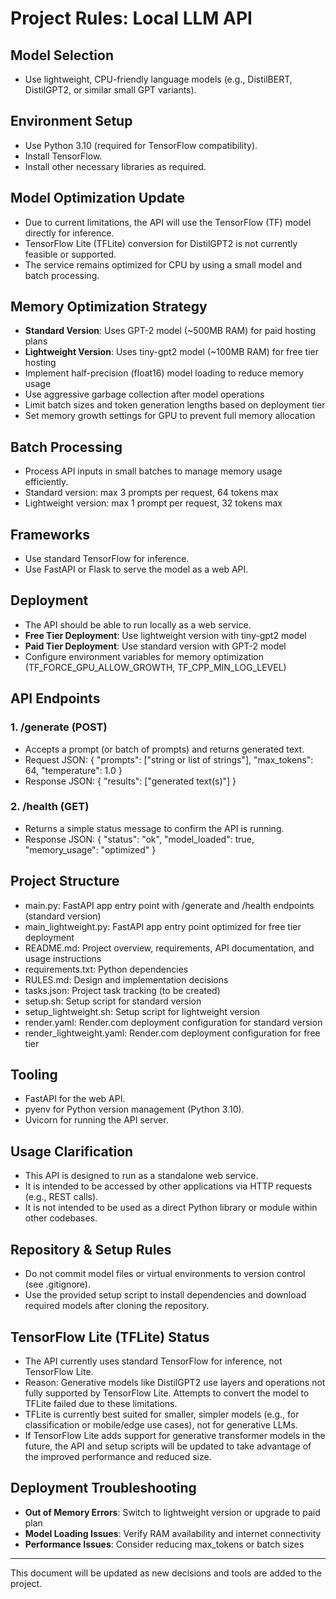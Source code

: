# Project Rules: Local LLM API

## Model Selection
- Use lightweight, CPU-friendly language models (e.g., DistilBERT, DistilGPT2, or similar small GPT variants).

## Environment Setup
- Use Python 3.10 (required for TensorFlow compatibility).
- Install TensorFlow.
- Install other necessary libraries as required.

## Model Optimization Update
- Due to current limitations, the API will use the TensorFlow (TF) model directly for inference.
- TensorFlow Lite (TFLite) conversion for DistilGPT2 is not currently feasible or supported.
- The service remains optimized for CPU by using a small model and batch processing.

## Memory Optimization Strategy
- **Standard Version**: Uses GPT-2 model (~500MB RAM) for paid hosting plans
- **Lightweight Version**: Uses tiny-gpt2 model (~100MB RAM) for free tier hosting
- Implement half-precision (float16) model loading to reduce memory usage
- Use aggressive garbage collection after model operations
- Limit batch sizes and token generation lengths based on deployment tier
- Set memory growth settings for GPU to prevent full memory allocation

## Batch Processing
- Process API inputs in small batches to manage memory usage efficiently.
- Standard version: max 3 prompts per request, 64 tokens max
- Lightweight version: max 1 prompt per request, 32 tokens max

## Frameworks
- Use standard TensorFlow for inference.
- Use FastAPI or Flask to serve the model as a web API.

## Deployment
- The API should be able to run locally as a web service.
- **Free Tier Deployment**: Use lightweight version with tiny-gpt2 model
- **Paid Tier Deployment**: Use standard version with GPT-2 model
- Configure environment variables for memory optimization (TF_FORCE_GPU_ALLOW_GROWTH, TF_CPP_MIN_LOG_LEVEL)

## API Endpoints

### 1. /generate (POST)
- Accepts a prompt (or batch of prompts) and returns generated text.
- Request JSON:
  {
    "prompts": ["string or list of strings"],
    "max_tokens": 64,
    "temperature": 1.0
  }
- Response JSON:
  {
    "results": ["generated text(s)"]
  }

### 2. /health (GET)
- Returns a simple status message to confirm the API is running.
- Response JSON:
  {
    "status": "ok",
    "model_loaded": true,
    "memory_usage": "optimized"
  }

## Project Structure
- main.py: FastAPI app entry point with /generate and /health endpoints (standard version)
- main_lightweight.py: FastAPI app entry point optimized for free tier deployment
- README.md: Project overview, requirements, API documentation, and usage instructions
- requirements.txt: Python dependencies
- RULES.md: Design and implementation decisions
- tasks.json: Project task tracking (to be created)
- setup.sh: Setup script for standard version
- setup_lightweight.sh: Setup script for lightweight version
- render.yaml: Render.com deployment configuration for standard version
- render_lightweight.yaml: Render.com deployment configuration for free tier

## Tooling
- FastAPI for the web API.
- pyenv for Python version management (Python 3.10).
- Uvicorn for running the API server.

## Usage Clarification
- This API is designed to run as a standalone web service.
- It is intended to be accessed by other applications via HTTP requests (e.g., REST calls).
- It is not intended to be used as a direct Python library or module within other codebases.

## Repository & Setup Rules
- Do not commit model files or virtual environments to version control (see .gitignore).
- Use the provided setup script to install dependencies and download required models after cloning the repository.

## TensorFlow Lite (TFLite) Status
- The API currently uses standard TensorFlow for inference, not TensorFlow Lite.
- Reason: Generative models like DistilGPT2 use layers and operations not fully supported by TensorFlow Lite. Attempts to convert the model to TFLite failed due to these limitations.
- TFLite is currently best suited for smaller, simpler models (e.g., for classification or mobile/edge use cases), not for generative LLMs.
- If TensorFlow Lite adds support for generative transformer models in the future, the API and setup scripts will be updated to take advantage of the improved performance and reduced size.

## Deployment Troubleshooting
- **Out of Memory Errors**: Switch to lightweight version or upgrade to paid plan
- **Model Loading Issues**: Verify RAM availability and internet connectivity
- **Performance Issues**: Consider reducing max_tokens or batch sizes

---
This document will be updated as new decisions and tools are added to the project. 
